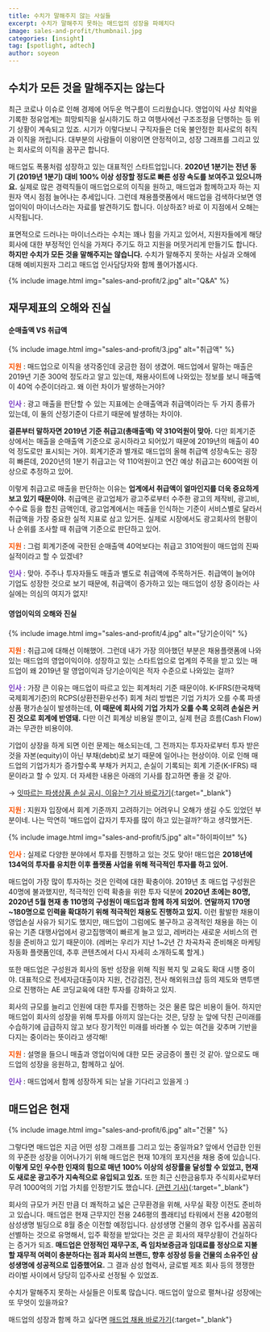 ```yaml
---
title: 수치가 말해주지 않는 사실들
excerpt: 수치가 말해주지 못하는 매드업의 성장을 파헤치다
image: sales-and-profit/thumbnail.jpg
categories: [insight]
tag: [spotlight, adtech]
author: soyeon
---
```


## 수치가 모든 것을 말해주지는 않는다

최근 코로나 이슈로 인해 경제에 어두운 먹구름이 드리웠습니다. 영업이익 사상 최악을 기록한 정유업계는 희망퇴직을 실시하기도 하고 여행사에선 구조조정을 단행하는 등 위기 상황이 계속되고 있죠. 시기가 이렇다보니 구직자들은 더욱 불안정한 회사로의 취직과 이직을 꺼립니다. 대부분의 사람들이 이왕이면 안정적이고, 성장 그래프를 그리고 있는 회사로의 이직을 꿈꾸곤 합니다.

매드업도 폭풍처럼 성장하고 있는 대표적인 스타트업입니다. **2020년 1분기는 전년 동기 (2019년 1분기) 대비 100% 이상 성장할 정도로 빠른 성장 속도를 보여주고 있으니까요.** 실제로 많은 경력직들이 매드업으로의 이직을 원하고, 매드업과 함께하고자 하는 지원자 역시 점점 늘어나는 추세입니다. 그런데 채용플랫폼에서 매드업을 검색하다보면 영업이익이 마이너스라는 자료를 발견하기도 합니다. 이상하죠? 바로 이 지점에서 오해는 시작됩니다.

표면적으로 드러나는 마이너스라는 수치는 꽤나 힘을 가지고 있어서, 지원자들에게 해당 회사에 대한 부정적인 인식을 가져다 주기도 하고 지원을 머뭇거리게 만들기도 합니다. **하지만 수치가 모든 것을 말해주지는 않습니다.** 수치가 말해주지 못하는 사실과 오해에 대해 예비지원자 그리고 매드업 인사담당자와 함께 풀어가봅시다.

{% include image.html img="sales-and-profit/2.jpg" alt="Q&A" %}

## 재무제표의 오해와 진실
#### 순매출액 VS 취급액

{% include image.html img="sales-and-profit/3.jpg" alt="취급액" %}

<span style="color:#fa5200">**지원**</span> : 매드업으로 이직을 생각중인데 궁금한 점이 생겼어. 매드업에서 말하는 매출은 2019년 기준 300억 정도라고 알고 있는데, 채용사이트에 나와있는 정보를 보니 매출액이 40억 수준이더라고. 왜 이런 차이가 발생하는거야?

<span style="color:#7638c2">**인사**</span> : 광고 매출을 판단할 수 있는 지표에는 순매출액과 취급액이라는 두 가지 종류가 있는데, 이 둘의 산정기준이 다르기 때문에 발생하는 차이야.

**결론부터 말하자면 2019년 기준 취급고(총매출액) 약 310억원이 맞아.** 다만 회계기준 상에서는 매출을 순매출액 기준으로 공시하라고 되어있기 때문에 2019년의 매출이 40억 정도로만 표시되는 거야. 회계기준과 별개로 매드업의 올해 취급액 성장속도는 굉장히 빠른데, 2020년의 1분기 취급고는 약 110억원이고 연간 예상 취급고는 600억원 이상으로 추정하고 있어.

이렇게 취급고로 매출을 판단하는 이유는 **업계에서 취급액이 얼마인지를 더욱 중요하게 보고 있기 때문이야.** 취급액은 광고업체가 광고주로부터 수주한 광고의 제작비, 광고비, 수수료 등을 합친 금액인데, 광고업계에서는 매출을 인식하는 기준이 서비스별로 달라서 취급액을 가장 중요한 실적 지표로 삼고 있거든. 실제로 시장에서도 광고회사의 현황이나 순위를 조사할 때 취급액 기준으로 판단하고 있어.

<span style="color:#fa5200">**지원**</span> : 그럼 회계기준에 국한된 순매출액 40억보다는 취급고 310억원이 매드업의 진짜 실적이라고 할 수 있겠네?

<span style="color:#7638c2">**인사**</span> : 맞아. 주주나 투자자들도 매출과 별도로 취급액에 주목하거든. 취급액이 늘어야 기업도 성장한 것으로 보기 때문에, 취급액이 증가하고 있는 매드업이 성장 중이라는 사실에는 의심의 여지가 없지!


#### 영업이익의 오해와 진실

{% include image.html img="sales-and-profit/4.jpg" alt="당기순이익" %}

<span style="color:#fa5200">**지원**</span> : 취급고에 대해선 이해했어. 그런데 내가 가장 의아했던 부분은 채용플랫폼에 나와 있는 매드업의 영업이익이야. 성장하고 있는 스타트업으로 업계의 주목을 받고 있는 매드업이 왜 2019년 말 영업이익과 당기순이익은 적자 수준으로 나와있는 걸까?

<span style="color:#7638c2">**인사**</span> : 가장 큰 이유는 매드업이 따르고 있는 회계처리 기준 때문이야. K-IFRS(한국채택국제회계기준)의 RCPS(상환전환우선주) 회계 처리 방법은 기업 가치가 오를 수록 파생상품 평가손실이 발생하는데, **이 때문에 회사의 기업 가치가 오를 수록 오히려 손실은 커진 것으로 회계에 반영돼.** 다만 이건 회계상 비용일 뿐이고, 실제 현금 흐름(Cash Flow)과는 무관한 비용이야.

기업이 상장을 하게 되면 이런 문제는 해소되는데, 그 전까지는 투자자로부터 투자 받은 것을 자본(equity)이 아닌 부채(debt)로 보기 때문에 일어나는 현상이야. 이로 인해 매드업의 기업가치가 증가할수록 부채가 커지고, 손실이 기록되는 회계 기준(K-IFRS) 때문이라고 할 수 있지. 더 자세한 내용은 아래의 기사를 참고하면 좋을 것 같아. 

→ [잇따르는 파생상품 손실 공시, 이유는? 기사 바로가기](https://news.mt.co.kr/mtview.php?no=2018090508051044469){:target="_blank"}

<span style="color:#fa5200">**지원**</span> : 지원자 입장에서 회계 기준까지 고려하기는 어려우니 오해가 생길 수도 있었던 부분이네. 나는 막연히 '매드업이 갑자기 투자를 많이 하고 있는걸까?'하고 생각했거든.

{% include image.html img="sales-and-profit/5.jpg" alt="하이파이브" %}

<span style="color:#fa5200">**인사**</span> : 실제로 다양한 분야에서 투자를 진행하고 있는 것도 맞아! 매드업은 **2018년에 134억의 투자를 유치한 이후 플랫폼 사업을 위해 적극적인 투자를 하고 있어.** 

매드업이 가장 많이 투자하는 것은 인력에 대한 확충이야. 2019년 초 매드업 구성원은 40명에 불과했지만, 적극적인 인력 확충을 위한 투자 덕분에 **2020년 초에는 80명, 2020년 5월 현재 총 110명의 구성원이 매드업과 함께 하게 되었어.** **연말까지 170명~180명으로 인력을 확대하기 위해 적극적인 채용도 진행하고 있지.** 이런 활발한 채용이 영업손실 사유가 되기도 했지만, 매드업이 그럼에도 불구하고 공격적인 채용을 하는 이유는 기존 대행사업에서 광고집행액이 빠르게 늘고 있고, 레버라는 새로운 서비스의 런칭을 준비하고 있기 때문이야. (레버는 우리가 지난 1~2년 간 차곡차곡 준비해온 마케팅 자동화 플랫폼인데, 추후 콘텐츠에서 다시 자세히 소개하도록 할게.)

또한 매드업은 구성원과 회사의 동반 성장을 위해 직원 복지 및 교육도 확대 시행 중이야. 대표적으로 전세자금대출이자 지원, 건강검진, 전사 해외워크샵 등의 제도와 맨투맨으로 진행하는 AE 코딩교육에 대한 투자를 강화하고 있지.

회사의 규모를 늘리고 인원에 대한 투자를 진행하는 것은 물론 많은 비용이 들어. 하지만 매드업이 회사의 성장을 위해 투자를 아끼지 않는다는 것은, 당장 눈 앞에 닥친 근미래를 수습하기에 급급하지 않고 보다 장기적인 미래를 바라볼 수 있는 여건을 갖추며 기반을 다지는 중이라는 뜻이라고 생각해!

<span style="color:#fa5200">**지원**</span> : 설명을 들으니 매출과 영업이익에 대한 모든 궁금증이 풀린 것 같아. 앞으로도 매드업의 성장을 응원하고, 함께하고 싶어.

<span style="color:#7638c2">**인사**</span> : 매드업에서 함께 성장하게 되는 날을 기다리고 있을게 :)

## 매드업은 현재

{% include image.html img="sales-and-profit/6.jpg" alt="건물" %}

그렇다면 매드업은 지금 어떤 성장 그래프를 그리고 있는 중일까요? 앞에서 언급한 인원의 꾸준한 성장을 이어나가기 위해 매드업은 현재 10개의 포지션을 채용 중에 있습니다. **이렇게 모인 우수한 인재의 힘으로 매년 100% 이상의 성장률을 달성할 수 있었고, 현재도 새로운 광고주가 지속적으로 유입되고 있죠.** 또한 최근 신한금융투자 주식회사로부터 무려 1000억의 기업 가치를 인정받기도 했습니다. [(관련 기사)](https://www.mk.co.kr/news/business/view/2020/07/707861/){:target="_blank"}

회사의 규모가 커진 만큼 더 쾌적하고 넓은 근무환경을 위해, 사무실 확장 이전도 준비하고 있습니다. 매드업은 현재 근무지인 전용 246평의 플래티넘 타워에서 전용 420평의 삼성생명 빌딩으로 8월 중순 이전할 예정입니다. 삼성생명 건물의 경우 입주사를 꼼꼼히 선별하는 것으로 유명해서, 입주 확정을 받았다는 것은 곧 회사의 재무상황이 건실하다는 증거가 되죠. **매드업은 안정적인 재무구조, 즉 임차보증금과 임대료를 정상으로 지불할 재무적 여력이 충분하다는 점과 회사의 브랜드, 향후 성장성 등을 건물의 소유주인 삼성생명에 성공적으로 입증했어요.** 그 결과 삼성 협력사, 글로벌 제조 회사 등의 쟁쟁한 라이벌 사이에서 당당히 입주사로 선정될 수 있었죠.

수치가 말해주지 못하는 사실들은 이토록 많습니다. 매드업이 앞으로 펼쳐나갈 성장에는 또 무엇이 있을까요?

매드업의 성장과 함께 하고 싶다면 [매드업 채용 바로가기](https://www.notion.so/maduphr/fff8c23e3b434fb1abdfb36ad915d3ee){:target="_blank"}
